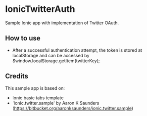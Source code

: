 IonicTwitterAuth
=====================

Sample Ionic app with implementation of Twitter OAuth. 

## How to use

- After a successful authentication attempt, the token is stored at localStorage and can be accessed by $window.localStorage.getItem(twitterKey);

## Credits

This sample app is based on:
- Ionic basic tabs template
- 'ionic.twitter.sample' by Aaron K Saunders
(https://bitbucket.org/aaronksaunders/ionic.twitter.sample)
